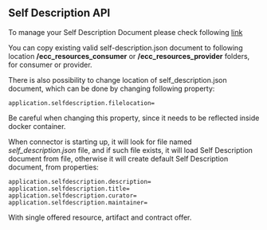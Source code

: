 ## Self Description API <a href="#selfdescription" id="selfdescription"></a>

To manage your Self Description Document please check following [link](https://github.com/Engineering-Research-and-Development/true-connector-execution\_core\_container/blob/1.14.2/doc/SELF\_DESCRIPTION.md)

You can copy existing valid self-description.json document to following location **/ecc\_resources\_consumer** or **/ecc\_resources\_provider** folders, for consumer or provider.


There is also possibility to change location of self\_description.json document, which can be done by changing following property:

```
application.selfdescription.filelocation=

```

Be careful when changing this property, since it needs to be reflected inside docker container.

When connector is starting up, it will look for file named _self\_description.json_ file, and if such file exists, it will load Self Description document from file, otherwise it will create default Self Description document, from properties:

```
application.selfdescription.description=
application.selfdescription.title=
application.selfdescription.curator=
application.selfdescription.maintainer=
```

With single offered resource, artifact and contract offer.